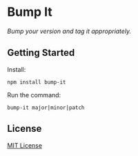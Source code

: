 # Bump It

_Bump your version and tag it appropriately._

## Getting Started

Install:

```shell
npm install bump-it
```

Run the command:

```shell
bump-it major|minor|patch
```

## License

[MIT License](LICENSE.md)
